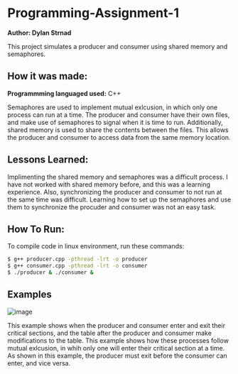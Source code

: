 # Programming-Assignment-1
**Author: Dylan Strnad**

This project simulates a producer and consumer using shared memory and semaphores.

## How it was made: 

**Programmming languaged used:** C++

Semaphores are used to implement mutual exlcusion, in which only one process can run at a time. The producer and consumer have their own files, and make use of semaphores to signal when it is time to run. Additionally, shared memory is used to share the contents between the files. This allows the producer and consumer to access data from the same memory location. 

## Lessons Learned:

Implimenting the shared memory and semaphores was a difficult process. I have not worked with shared memory before, and this was a learning experience. Also, synchronizing the producer and consumer to not run at the same time was difficult. Learning how to set up the semaphores and use them to synchronize the procuder and consumer was not an easy task. 

## How To Run:
To compile code in linux environment, run these commands:

  ```sh
  $ g++ producer.cpp -pthread -lrt -o producer
  $ g++ consumer.cpp -pthread -lrt -o consumer
  $ ./producer & ./consumer &
  ```

## Examples

![image](https://github.com/user-attachments/assets/87bbbc6c-1233-4d6c-8468-fe0a88f43910)

This example shows when the producer and consumer enter and exit their critical sections, and the table after the producer and consumer make modifications to the table. This example shows how these processes follow mutual exlcusion, in whih only one will enter their critical section at a time. As shown in this example, the producer must exit before the consumer can enter, and vice versa.
